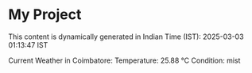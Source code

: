 # My Project

This content is dynamically generated in Indian Time (IST): 2025-03-03 01:13:47 IST


Current Weather in Coimbatore:
Temperature: 25.88 °C
Condition: mist
